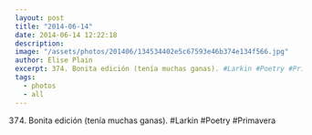 ```yaml
---
layout: post
title: "2014-06-14"
date: 2014-06-14 12:22:18
description: 
image: "/assets/photos/201406/134534402e5c67593e46b374e134f566.jpg"
author: Elise Plain
excerpt: 374. Bonita edición (tenía muchas ganas). #Larkin #Poetry #Primavera
tags: 
  - photos
  - all
---
```


374. Bonita edición (tenía muchas ganas). #Larkin #Poetry #Primavera
<p></p>
